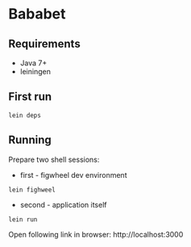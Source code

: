 # Bababet

## Requirements

- Java 7+
- leiningen

## First run

```
lein deps
```

## Running

Prepare two shell sessions:

- first - figwheel dev environment
```shell
lein fighweel
```
- second - application itself
```shell
lein run
```

Open following link in browser: http://localhost:3000
